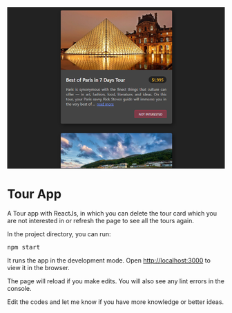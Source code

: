 <div>
  <img src="./src/image/page.PNG" />
  <h1>Tour App</h1>
  <p>
    A Tour app with ReactJs, in which you can delete the tour card which you are not interested in or refresh the page to see all the tours again.
  </p>
</div>
<div>
  <p>In the project directory, you can run:</p>
  <pre>npm start</pre>
  <p>
    It runs the app in the development mode. Open
    <a href="http://localhost:3000">http://localhost:3000</a> to view it in the
    browser.
  </p>
  <p>
    The page will reload if you make edits. You will also see any lint errors in
    the console.
  </p>
  <p>
    Edit the codes and let me know if you have more knowledge or better ideas.
  </p>
</div>
